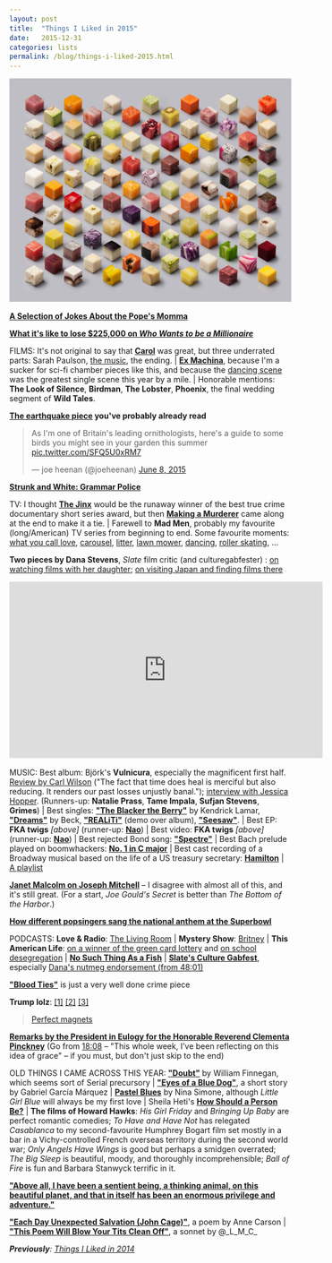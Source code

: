 ```yaml
---
layout: post
title:  "Things I Liked in 2015"
date:   2015-12-31
categories: lists
permalink: /blog/things-i-liked-2015.html
---
```


[![](../assets/img/2015-cubes.jpg)](http://lernertandsander.com/cubes/)

[**A Selection of Jokes About the Pope's Momma**](http://gawker.com/a-selection-of-jokes-about-the-popes-momma-1679712485)

**[What it's like to lose $225,000 on _Who Wants to be a Millionaire_](http://www.slate.com/articles/arts/culturebox/2015/02/who_wants_to_be_a_millionaire_i_lost_on_the_show_and_it_almost_destroyed.html)**

FILMS: It's not original to say that [**Carol**](http://www.slate.com/articles/arts/movies/2015/11/cate_blanchett_and_rooney_mara_in_todd_haynes_carol_reviewed.html) was great, but three underrated parts: Sarah Paulson, [the music](https://open.spotify.com/album/3gx0VobVNh66EVxGnM0yXU), the ending. \| [**Ex Machina**](http://www.rogerebert.com/reviews/ex-machina-2015), because I'm a sucker for sci-fi chamber pieces like this, and because the [dancing scene](https://www.youtube.com/watch?v=hGY44DIQb-A) was the greatest single scene this year by a mile. \| Honorable mentions: **The Look of Silence**, **Birdman**, **The Lobster**, **Phoenix**, the final wedding segment of **Wild Tales**.

**[The earthquake piece](http://www.newyorker.com/magazine/2015/07/20/the-really-big-one) you've probably already read**

<blockquote class="twitter-tweet"><p lang="en" dir="ltr">As I&#39;m one of Britain&#39;s leading ornithologists, here&#39;s a guide to some birds you might see in your garden this summer <a href="http://t.co/SFQ5U0xRM7">pic.twitter.com/SFQ5U0xRM7</a></p>&mdash; joe heenan (@joeheenan) <a href="https://twitter.com/joeheenan/status/607991509607186433?ref_src=twsrc%5Etfw">June 8, 2015</a></blockquote> <script async src="https://platform.twitter.com/widgets.js" charset="utf-8"></script>

[**Strunk and White: Grammar Police**](http://www.themillions.com/2015/09/scenes-from-our-unproduced-screenplay-strunk-white-grammar-police.html)

TV: I thought [**The Jinx**](http://www.newyorker.com/magazine/2015/03/23/what-about-bob) would be the runaway winner of the best true crime documentary short series award, but then [**Making a Murderer**](http://www.vulture.com/2015/12/making-a-murderer-as-good-as-serial-if-not-better.html) came along at the end to make it a tie. \| Farewell to **Mad Men**, probably my favourite (long/American) TV series from beginning to end. Some favourite moments: [what you call love](https://www.youtube.com/watch?v=fjg5TuXV09U),  [carousel](https://www.youtube.com/watch?v=suRDUFpsHus), [litter](https://www.youtube.com/watch?v=rhcKuMjvcCk), [lawn mower](https://www.youtube.com/watch?v=iI2A8bQv2xA), [dancing](https://www.youtube.com/watch?v=iuzvp8hiY30), [roller skating](https://www.youtube.com/watch?v=AXuKqqv6Mok), ...

**Two pieces by Dana Stevens**, _Slate_ film critic (and culturegabfester) : [on watching films with her daughter](http://www.slate.com/articles/arts/culturebox/2015/01/watching_movies_with_children_how_my_daughter_s_screen_habits_changed_my.html); [on visiting Japan and finding films there](http://www.slate.com/articles/arts/culturebox/2015/10/japanese_film_tour_ghibli_museum_the_lost_in_translation_pool_and_toho_studios.html)

<iframe width="560" height="315" src="https://www.youtube.com/embed/bYU3j-22360" frameborder="0" allowfullscreen></iframe>

MUSIC: Best album: Björk's **Vulnicura**, especially the magnificent first half. [Review by Carl Wilson](http://www.slate.com/articles/arts/music_box/2015/01/bjork_s_new_album_vulnicura_reviewed.html) ("The fact that time does heal is merciful but also reducing. It renders our past losses unjustly banal."); [interview with Jessica Hopper](http://pitchfork.com/features/interview/9582-the-invisible-woman-a-conversation-with-bjork/). (Runners-up: **Natalie Prass**, **Tame Impala**, **Sufjan Stevens**, **Grimes**) \| Best singles: [**"The Blacker the Berry"**](https://open.spotify.com/album/05OUNCvQTUIoxP2USQuWWp) by Kendrick Lamar, [**"Dreams"**](https://www.youtube.com/watch?v=oTM3YPTYNo0) by Beck, [**"REALiTi"**](https://www.youtube.com/watch?v=N9XKLqGqwLA) (demo over album), [**"Seesaw"**](https://open.spotify.com/track/1nXRacxi1isUvleBB6Jgx7). \| Best EP: **FKA twigs** _[above]_ (runner-up: [**Nao**](http://pitchfork.com/reviews/albums/20620-february-15-ep/)) \| Best video: **FKA twigs** _[above]_ (runner-up: [**Nao**](https://www.youtube.com/watch?v=R7vHqhRXZpY)) \| Best rejected Bond song: [**"Spectre"**](https://soundcloud.com/radiohead/spectre) \| Best Bach prelude played on boomwhackers: [**No. 1 in C major**](https://www.youtube.com/watch?v=Y5seI0eJZCg) \| Best cast recording of a Broadway musical based on the life of a US treasury secretary: [**Hamilton**](https://open.spotify.com/album/1kCHru7uhxBUdzkm4gzRQc) \| [A playlist](https://open.spotify.com/user/mpaldridge/playlist/7DDIYRIj1e3uizPq2SMuYa)

[**Janet Malcolm on Joseph Mitchell**](http://www.nybooks.com/articles/2015/04/23/joseph-mitchell-master-writer-city/) – I disagree with almost all of this, and it's still great. (For a start, _Joe Gould's Secret_ is better than _The Bottom of the Harbor_.)

[**How different popsingers sang the national anthem at the Superbowl**](http://popbitch.com/home/2015/01/29/oh-say-can-you-sing/)

PODCASTS: **Love & Radio**: [The Living Room](http://loveandradio.org/2015/03/the-living-room/) \| **Mystery Show**: [Britney](https://gimletmedia.com/episode/case-2-britney/) \| **This American Life**: [on a winner of the green card lottery](https://www.thisamericanlife.org/radio-archives/episode/560/abdi-and-the-golden-ticket) and [on school desegregation](https://www.thisamericanlife.org/radio-archives/episode/562/the-problem-we-all-live-with) \| [**No Such Thing As a Fish**](http://qi.com/podcast) \| [**Slate's Culture Gabfest**](http://www.slate.com/articles/podcasts/culturegabfest.html), especially [Dana's nutmeg endorsement (from 48:01)](http://www.slate.com/articles/podcasts/culturegabfest/2015/12/slate_s_culture_gabfest_on_creed_marvel_s_jessica_jones_and_regulating_addiction.html)

[**"Blood Ties"**](http://www.newyorker.com/magazine/2015/11/09/blood-ties) is just a very well done crime piece

**Trump lolz**: [[1]](https://vine.co/v/edXbvrwdpgE) [[2]](https://www.mcsweeneys.net/articles/donald-trump-through-the-ages) [[3]](https://twitter.com/grahamdavida/status/651883528637050880)

<blockquote class="imgur-embed-pub" lang="en" data-id="SQXB06O" data-context="false" ><a href="//imgur.com/SQXB06O">Perfect magnets</a></blockquote><script async src="//s.imgur.com/min/embed.js" charset="utf-8"></script>

[**Remarks by the President in Eulogy for the Honorable Reverend Clementa Pinckney**](https://www.youtube.com/watch?v=rRvBzzR5tdA) (Go from [18:08](https://www.youtube.com/watch?v=rRvBzzR5tdA?t=18m8s) – "This whole week, I’ve been reflecting on this idea of grace" – if you must, but don't just skip to the end)

OLD THINGS I CAME ACROSS THIS YEAR: [**"Doubt"**](http://www.newyorker.com/magazine/1994/01/31/doubt-3) by William Finnegan, which seems sort of Serial precursory \| [**"Eyes of a Blue Dog"**](https://www.ndsu.edu/pubweb/~cinichol/CreativeWriting/323/GarciaMarquezEyesDog.htm), a short story by Gabriel García Márquez \| **[Pastel Blues](https://open.spotify.com/album/5b2uj8OsgNJAbJuKyNykRb)** by Nina Simone, although _Little Girl Blue_ will always be my first love \| Sheila Heti's [**How Should a Person Be?**](http://www.nytimes.com/2012/07/08/books/review/how-should-a-person-be-by-sheila-heti.html) \| **The films of Howard Hawks**: _His Girl Friday_ and _Bringing Up Baby_ are perfect romantic comedies; _To Have and Have Not_ has relegated _Casablanca_ to my second-favourite Humphrey Bogart film set mostly in a bar in a Vichy-controlled French overseas territory during the second world war; _Only Angels Have Wings_ is good but perhaps a smidgen overrated; _The Big Sleep_ is beautiful, moody, and thoroughly incomprehensible; _Ball of Fire_ is fun and Barbara Stanwyck terrific in it.

[**"Above all, I have been a sentient being, a thinking animal, on this beautiful planet, and that in itself has been an enormous privilege and adventure."**](http://www.nytimes.com/2015/02/19/opinion/oliver-sacks-on-learning-he-has-terminal-cancer.html)

[**"Each Day Unexpected Salvation (John Cage)"**](http://www.newyorker.com/magazine/2015/08/10/each-day-unexpected-salvation-john-cage), a poem by Anne Carson \| [**"This Poem Will Blow Your Tits Clean Off"**](https://133millionand1.tumblr.com/post/132077058349/a-sonnet), a sonnet by @\_L\_M\_C\_

_**Previously**: [Things I Liked in 2014](http://aldridge.tumblr.com/post/112037214082/things-i-liked-in-2014)_
